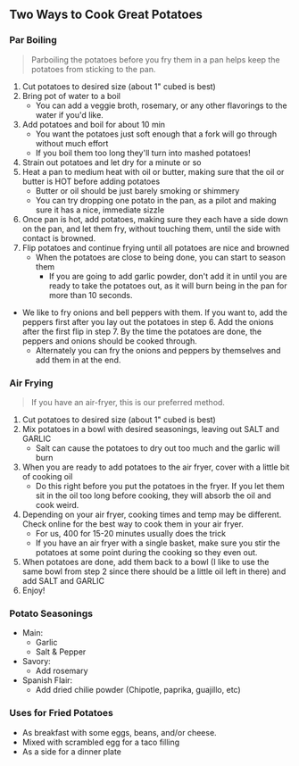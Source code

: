## Two Ways to Cook Great Potatoes

### Par Boiling

> Parboiling the potatoes before you fry them in a pan helps keep the potatoes from sticking to the pan.

1. Cut potatoes to desired size (about 1" cubed is best)
2. Bring pot of water to a boil
    - You can add a veggie broth, rosemary, or any other flavorings to the water if you'd like.
3. Add potatoes and boil for about 10 min
    - You want the potatoes just soft enough that a fork will go through without much effort
    - If you boil them too long they'll turn into mashed potatoes!
4. Strain out potatoes and let dry for a minute or so
5. Heat a pan to medium heat with oil or butter, making sure that the oil or butter is HOT before adding potatoes
    - Butter or oil should be just barely smoking or shimmery 
    - You can try dropping one potato in the pan, as a pilot and making sure it has a nice, immediate sizzle
6. Once pan is hot, add potatoes, making sure they each have a side down on the pan, and let them fry, without touching them, until the side with contact is browned.
7. Flip potatoes and continue frying until all potatoes are nice and browned
    - When the potatoes are close to being done, you can start to season them
        - If you are going to add garlic powder, don't add it in until you are ready to take the potatoes out, as it will burn being in the pan for more than 10 seconds.
- We like to fry onions and bell peppers with them. If you want to, add the peppers first after you lay out the potatoes in step 6. Add the onions after the first flip in step 7. By the time the potatoes are done, the peppers and onions should be cooked through.
    - Alternately you can fry the onions and peppers by themselves and add them in at the end.


### Air Frying

> If you have an air-fryer, this is our preferred method.

1. Cut potatoes to desired size (about 1" cubed is best)
2. Mix potatoes in a bowl with desired seasonings, leaving out SALT and GARLIC
    - Salt can cause the potatoes to dry out too much and the garlic will burn
3. When you are ready to add potatoes to the air fryer, cover with a little bit of cooking oil
    - Do this right before you put the potatoes in the fryer. If you let them sit in the oil too long before cooking, they will absorb the oil and cook weird.
4. Depending on your air fryer, cooking times and temp may be different. Check online for the best way to cook them in your air fryer.
    - For us, 400 for 15-20 minutes usually does the trick
    - If you have an air fryer with a single basket, make sure you stir the potatoes at some point during the cooking so they even out.
5. When potatoes are done, add them back to a bowl (I like to use the same bowl from step 2 since there should be a little oil left in there) and add SALT and GARLIC
6. Enjoy!

### Potato Seasonings

- Main:
    - Garlic
    - Salt & Pepper
- Savory:
    - Add rosemary
- Spanish Flair:
    - Add dried chilie powder (Chipotle, paprika, guajillo, etc)

### Uses for Fried Potatoes

- As breakfast with some eggs, beans, and/or cheese.
- Mixed with scrambled egg for a taco filling
- As a side for a dinner plate
